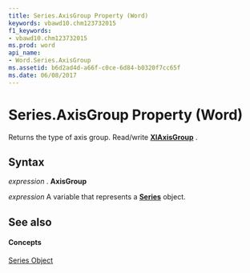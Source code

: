 ```yaml
---
title: Series.AxisGroup Property (Word)
keywords: vbawd10.chm123732015
f1_keywords:
- vbawd10.chm123732015
ms.prod: word
api_name:
- Word.Series.AxisGroup
ms.assetid: b6d2ad4d-a66f-c0ce-6d84-b0320f7cc65f
ms.date: 06/08/2017
---
```



# Series.AxisGroup Property (Word)

Returns the type of axis group. Read/write **[XlAxisGroup](xlaxisgroup-enumeration-word.md)** .


## Syntax

 _expression_ . **AxisGroup**

 _expression_ A variable that represents a **[Series](series-object-word.md)** object.


## See also


#### Concepts


[Series Object](series-object-word.md)

